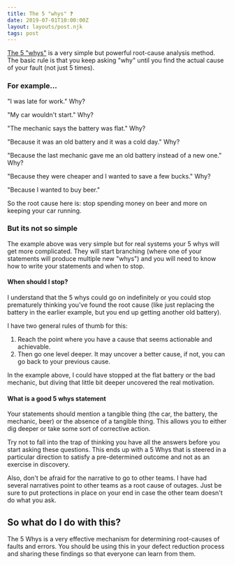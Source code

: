 ```yaml
---
title: The 5 "whys" ❓
date: 2019-07-01T10:00:00Z
layout: layouts/post.njk
tags: post
---
```

[The 5 "whys"](https://en.wikipedia.org/wiki/5_Whys) is a very simple but
powerful root-cause analysis method. The basic rule is that you keep asking
"why" until you find the actual cause of your fault (not just 5 times).

### For example...

"I was late for work." Why?

"My car wouldn't start." Why?

"The mechanic says the battery was flat." Why?

"Because it was an old battery and it was a cold day." Why?

"Because the last mechanic gave me an old battery instead of a new one." Why?

"Because they were cheaper and I wanted to save a few bucks." Why?

"Because I wanted to buy beer."

So the root cause here is: stop spending money on beer and more on keeping your
car running.

### But its not so simple

The example above was very simple but for real systems your 5 whys will get more
complicated. They will start branching (where one of your statements will
produce multiple new "whys") and you will need to know how to write your
statements and when to stop.

#### When should I stop?

I understand that the 5 whys could go on indefinitely or you could stop
prematurely thinking you've found the root cause (like just replacing the
battery in the earlier example, but you end up getting another old battery).

I have two general rules of thumb for this:

1. Reach the point where you have a cause that seems actionable and achievable.
2. Then go one level deeper. It may uncover a better cause, if not, you can go
   back to your previous cause.

In the example above, I could have stopped at the flat battery or the bad
mechanic, but diving that little bit deeper uncovered the real motivation.

#### What is a good 5 whys statement

Your statements should mention a tangible thing (the car, the battery, the
mechanic, beer) or the absence of a tangible thing. This allows you to either
dig deeper or take some sort of corrective action.

Try not to fall into the trap of thinking you have all the answers before you
start asking these questions. This ends up with a 5 Whys that is steered in a
particular direction to satisfy a pre-determined outcome and not as an exercise
in discovery.

Also, don't be afraid for the narrative to go to other teams. I have had several
narratives point to other teams as a root cause of outages. Just be sure to put
protections in place on your end in case the other team doesn't do what you ask.

## So what do I do with this?

The 5 Whys is a very effective mechanism for determining root-causes of faults
and errors. You should be using this in your defect reduction process and
sharing these findings so that everyone can learn from them.
